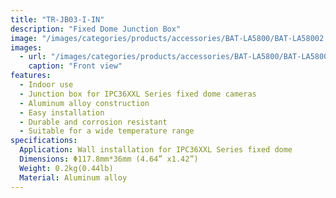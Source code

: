 ```yaml
---
title: "TR-JB03-I-IN"
description: "Fixed Dome Junction Box"
image: "/images/categories/products/accessories/BAT-LA5800/BAT-LA58002.png"
images:
  - url: "/images/categories/products/accessories/BAT-LA5800/BAT-LA58002.png"
    caption: "Front view"
features:
  - Indoor use
  - Junction box for IPC36XXL Series fixed dome cameras
  - Aluminum alloy construction
  - Easy installation
  - Durable and corrosion resistant
  - Suitable for a wide temperature range
specifications:
  Application: Wall installation for IPC36XXL Series fixed dome
  Dimensions: Φ117.8mm*36mm (4.64” x1.42”)
  Weight: 0.2kg(0.44lb)
  Material: Aluminum alloy
---
```

